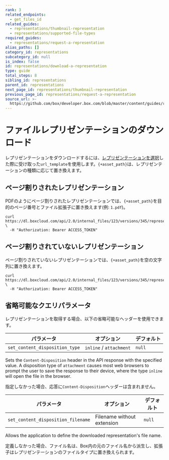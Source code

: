 ```yaml
---
rank: 3
related_endpoints:
  - get_files_id
related_guides:
  - representations/thumbnail-representation
  - representations/supported-file-types
required_guides:
  - representations/request-a-representation
alias_paths: []
category_id: representations
subcategory_id: null
is_index: false
id: representations/download-a-representation
type: guide
total_steps: 8
sibling_id: representations
parent_id: representations
next_page_id: representations/thumbnail-representation
previous_page_id: representations/request-a-representation
source_url: >-
  https://github.com/box/developer.box.com/blob/master/content/guides/representations/download-a-representation.md
---
```

# ファイルレプリゼンテーションのダウンロード

レプリゼンテーションをダウンロードするには、[レプリゼンテーションを選択][select_representation]した際に受け取った`url_template`を使用します。`{+asset_path}`は、レプリゼンテーションの種類に応じて置き換えます。

## ページ割りされたレプリゼンテーション

PDFのようにページ割りされたレプリゼンテーションでは、`{+asset_path}`を目的のページ番号とファイル拡張子に置き換えます(例: `1.pdf`)。

<!-- markdownlint-disable line-length -->

```curl
curl https://dl.boxcloud.com/api/2.0/internal_files/123/versions/345/representations/pdf/content/3.pdf \
  -H "Authorization: Bearer ACCESS_TOKEN"
```

<!-- markdownlint-enable line-length -->

## ページ割りされていないレプリゼンテーション

ページ割りされていないレプリゼンテーションでは、`{+asset_path}`を空の文字列に置き換えます。

<!-- markdownlint-disable line-length -->

```curl
curl https://dl.boxcloud.com/api/2.0/internal_files/123/versions/345/representations/jpg_32x32/content/ \
  -H "Authorization: Bearer ACCESS_TOKEN"
```

<!-- markdownlint-eable line-length -->

## 省略可能なクエリパラメータ

レプリゼンテーションを取得する場合、以下の省略可能なヘッダーを使用できます。

| パラメータ                          | オプション                   | デフォルト  |
| ------------------------------ | ----------------------- | ------ |
| `set_content_disposition_type` | `inline` / `attachment` | `null` |

Sets the `Content-Disposition` header in the API response with the specified
value. A disposition type of `attachment` causes most web browsers to prompt
the user to save the response to their device, where the type `inline`
will open the file in the browser.

指定しなかった場合、応答に`Content-Disposition`ヘッダーは含まれません。

| パラメータ                              | オプション                      | デフォルト  |
| ---------------------------------- | -------------------------- | ------ |
| `set_content_disposition_filename` | Filename without extension | `null` |

Allows the application to define the downloaded representation's file name.

定義しなかった場合、ファイル名は、Box内の元のファイル名から派生し、拡張子はレプリゼンテーションのファイルタイプに置き換えられます。

[select_representation]: guide://representations/request-a-representation
